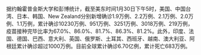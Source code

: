 据约翰霍普金斯大学和彭博统计，截至美东时间1月30日下午5时，美国、中国台湾、日本、韩国、New Zealand分别新增确诊1.9万例、2.2万例、2.1万例、2.0万例、1.1万例，累计确诊10230万例、951万例、3251万例、3018万例、219万例，疫苗接种完毕比率为67.0%、86.0%、81.7%、86.3%、81.2%。此外，印度、法国、德国、巴西、意大利、英国、俄罗斯、土耳其、西班牙、越南、澳大利亚、阿根廷累计确诊超过1000万例。目前全球累计确诊6.70亿例，累计死亡683万例。